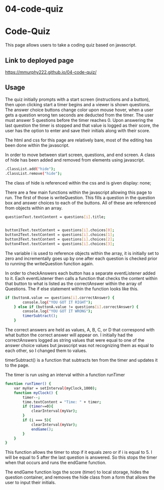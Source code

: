 # 04-code-quiz

# Code-Quiz

This page allows users to take a coding quiz based on javascript. 

## Link to deployed page

https://mmurphy222.github.io/04-code-quiz/

## Usage

The quiz initially prompts with a start screen (instructions and a button), then upon clicking start a timer begins and a viewer is shown questions. The answer choice buttons change color upon mouse hover, when a user gets a question wrong ten seconds are deducted from the timer. The user must answer 5 questions before the timer reaches 0. Upon answering the last question the timer is stopped and that value is logged as their score, the user has the option to enter and save their initials along with their score. 

The html and css for this page are relatively bare, most of the editing has been done within the javascript. 

In order to move between start screen, questions, and end screen. A class of hide has been added and removed from elements using javascript. 

```bash
.ClassList.add("hide");
.ClassList.remove("hide");
```
The class of hide is referenced within the css and is given display: none;

There are a few main functions within the javascript allowing this page to run. The first of those is writeQuestion. This fills a question in the question box and answer choices to each of the buttons. All of these are referenced from objects within an array. 

```bash
questionText.textContent = questions[i].title; 

 
button1Text.textContent = questions[i].choices[0];
button2Text.textContent = questions[i].choices[1];
button3Text.textContent = questions[i].choices[2];
button4Text.textContent = questions[i].choices[3];

```

The variable i is used to reference objects within the array, it is initially set to zero and incrementally goes up by one after each question is checked prior to running the writeQuestion function again. 

In order to checkAnswers each button has a separate eventListener added to it. Each eventListener then calls a function that checks the content within that button to what is listed as the correctAnswer within the array of Questions. The if else statement within the function looks like this. 

```bash
if (buttonA.value == questions[i].correctAnswer) {
        console.log("YOU GOT IT RIGHT");
    } else if (buttonA.value != questions[i].correctAnswer) {
        console.log("YOU GOT IT WRONG");
        timerSubtract();
    }
```

The correct answers are held as values, A, B, C, or D that correspond with what button the correct answer will appear on. I initially had the correctAnswers logged as string values that were equal to one of the answer choice values but javascript was not recognizing them as equal to each other, so I changed them to values. 

timerSubtract() is a function that subtracts ten from the timer and updates it to the page. 

The timer is run using an interval within a function runTimer

```bash
function runTimer() {
    var myVar = setInterval(myClock,1000);
    function myClock() {
        timer--;
        time.textContent = "Time: " + timer;
        if (timer==0){
            clearInterval(myVar);
        }
        if (i === 5){
            clearInterval(myVar);
            endGame();
        }
    }
}
```

This function allows the timer to stop if it equals zero or if i is equal to 5. I will be equal to 5 after the last question is answered. So this stops the timer when that occurs and runs the endGame function. 

The endGame function logs the score (timer) to local storage, hides the question container, and removes the hide class from a form that allows the user to input their initials. 